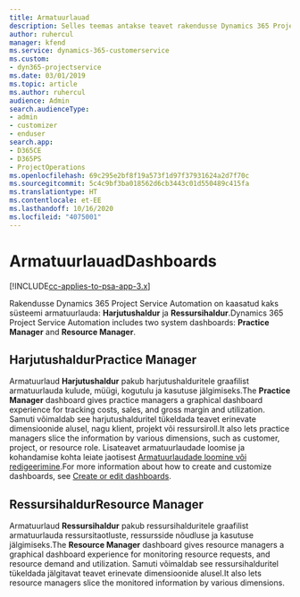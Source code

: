 ```yaml
---
title: Armatuurlauad
description: Selles teemas antakse teavet rakendusse Dynamics 365 Project Service Automation kaasatud aruandluse armatuurlaudade kohta.
author: ruhercul
manager: kfend
ms.service: dynamics-365-customerservice
ms.custom:
- dyn365-projectservice
ms.date: 03/01/2019
ms.topic: article
ms.author: ruhercul
audience: Admin
search.audienceType:
- admin
- customizer
- enduser
search.app:
- D365CE
- D365PS
- ProjectOperations
ms.openlocfilehash: 69c295e2bf8f19a573f1d97f37931624a2d7f70c
ms.sourcegitcommit: 5c4c9bf3ba018562d6cb3443c01d550489c415fa
ms.translationtype: HT
ms.contentlocale: et-EE
ms.lasthandoff: 10/16/2020
ms.locfileid: "4075001"
---
```

# <a name="dashboards"></a><span data-ttu-id="53f0a-103">Armatuurlauad</span><span class="sxs-lookup"><span data-stu-id="53f0a-103">Dashboards</span></span>

[!INCLUDE[cc-applies-to-psa-app-3.x](../includes/cc-applies-to-psa-app-3x.md)]

<span data-ttu-id="53f0a-104">Rakendusse Dynamics 365 Project Service Automation on kaasatud kaks süsteemi armatuurlauda: **Harjutushaldur** ja **Ressursihaldur**.</span><span class="sxs-lookup"><span data-stu-id="53f0a-104">Dynamics 365 Project Service Automation includes two system dashboards: **Practice Manager** and **Resource Manager**.</span></span>

## <a name="practice-manager"></a><span data-ttu-id="53f0a-105">Harjutushaldur</span><span class="sxs-lookup"><span data-stu-id="53f0a-105">Practice Manager</span></span> 

<span data-ttu-id="53f0a-106">Armatuurlaud **Harjutushaldur** pakub harjutushalduritele graafilist armatuurlauda kulude, müügi, kogutulu ja kasutuse jälgimiseks.</span><span class="sxs-lookup"><span data-stu-id="53f0a-106">The **Practice Manager** dashboard gives practice managers a graphical dashboard experience for tracking costs, sales, and gross margin and utilization.</span></span> <span data-ttu-id="53f0a-107">Samuti võimaldab see harjutushalduritel tükeldada teavet erinevate dimensioonide alusel, nagu klient, projekt või ressursiroll.</span><span class="sxs-lookup"><span data-stu-id="53f0a-107">It also lets practice managers slice the information by various dimensions, such as customer, project, or resource role.</span></span> <span data-ttu-id="53f0a-108">Lisateavet armatuurlaudade loomise ja kohandamise kohta leiate jaotisest [Armatuurlaudade loomine või redigeerimine](https://docs.microsoft.com/dynamics365/customerengagement/on-premises/customize/create-edit-dashboards).</span><span class="sxs-lookup"><span data-stu-id="53f0a-108">For more information about how to create and customize dashboards, see [Create or edit dashboards](https://docs.microsoft.com/dynamics365/customerengagement/on-premises/customize/create-edit-dashboards).</span></span>

## <a name="resource-manager"></a><span data-ttu-id="53f0a-109">Ressursihaldur</span><span class="sxs-lookup"><span data-stu-id="53f0a-109">Resource Manager</span></span> 

<span data-ttu-id="53f0a-110">Armatuurlaud **Ressursihaldur** pakub ressursihalduritele graafilist armatuurlauda ressursitaotluste, ressursside nõudluse ja kasutuse jälgimiseks.</span><span class="sxs-lookup"><span data-stu-id="53f0a-110">The **Resource Manager** dashboard gives resource managers a graphical dashboard experience for monitoring resource requests, and resource demand and utilization.</span></span> <span data-ttu-id="53f0a-111">Samuti võimaldab see ressursihalduritel tükeldada jälgitavat teavet erinevate dimensioonide alusel.</span><span class="sxs-lookup"><span data-stu-id="53f0a-111">It also lets resource managers slice the monitored information by various dimensions.</span></span>
